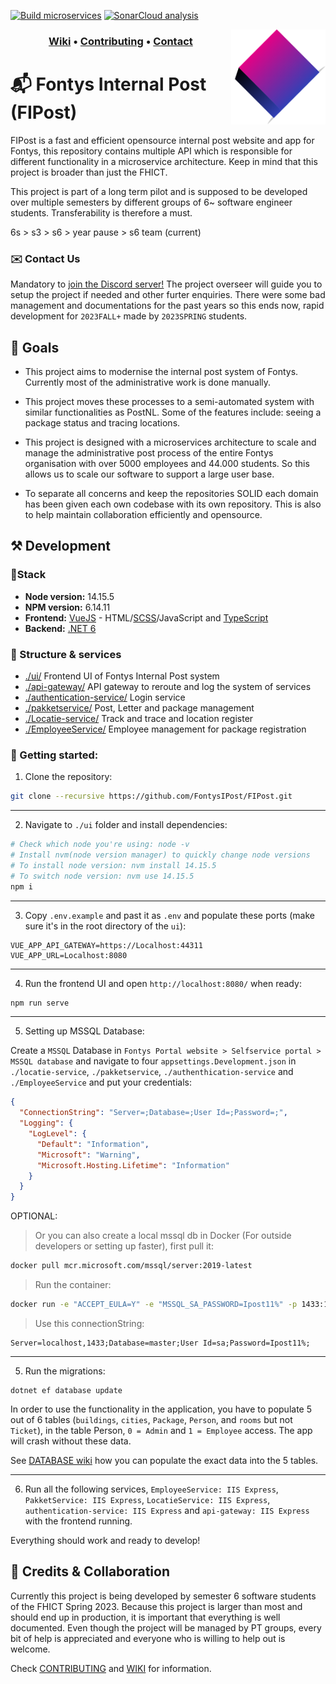 [![Build microservices](https://github.com/FontysIPost/FIPost/actions/workflows/build-and-test-microservices.yml/badge.svg)](https://github.com/FontysIPost/FIPost/actions/workflows/build-and-test-microservices.yml)
[![SonarCloud analysis](https://github.com/FontysIPost/FIPost/actions/workflows/sonarcloud-scanner.yml/badge.svg)](https://github.com/FontysIPost/FIPost/actions/workflows/sonarcloud-scanner.yml)

<img align="right" width="30%" src="./resources/logo.png"></img>

<h3 align="middle">
<a href="https://github.com/FontysIPost/FIPost/wiki">Wiki</a>
<a>•</a>
<a href="https://github.com/FontysIPost/FIPost/blob/dev/.github/CONTRIBUTING.md">Contributing</a>
<a>•</a>
<a href="https://discord.gg/3xFK8ZAA3d">Contact</a>
</h3>

# 📬 Fontys Internal Post (FIPost)

FIPost is a fast and efficient opensource internal post website and app for Fontys,
this repository contains multiple API which is responsible for different functionality in a microservice architecture.
Keep in mind that this project is broader than just the FHICT.

This project is part of a long term pilot and is supposed to be developed over multiple semesters
by different groups of 6~ software engineer students. Transferability is therefore a must.

6s > s3 > s6 > year pause > s6 team (current)

### ✉️ Contact Us
Mandatory to [join the Discord server!](https://discord.gg/3xFK8ZAA3d) The project overseer will guide you to setup the project if needed and other furter enquiries.
There were some bad management and documentations for the past years so this ends now, rapid development for `2023FALL+` made by `2023SPRING` students.

## 🎯 Goals

* This project aims to modernise the internal post system of Fontys. Currently most of the administrative work is done manually.

* This project moves these processes to a semi-automated system with similar functionalities as PostNL.
  Some of the features include: seeing a package status and tracing locations.

* This project is designed with a microservices architecture to scale and manage the administrative post process of the entire Fontys organisation
  with over 5000 employees and 44.000 students. So this allows us to scale our software to support a large user base.

* To separate all concerns and keep the repositories SOLID each domain has been given each own codebase with its own repository.
  This is also to help maintain collaboration efficiently and opensource.

## ⚒️ Development
### 📐Stack
- **Node version:** 14.15.5
- **NPM version:** 6.14.11
- **Frontend:** [VueJS](https://vuejs.org/guide/introduction.html) - HTML/[SCSS](https://sass-lang.com/documentation/syntax)/JavaScript and [TypeScript](https://www.typescriptlang.org/docs/)
- **Backend:** [.NET 6](https://dotnet.microsoft.com/en-us/download/dotnet/thank-you/runtime-aspnetcore-6.0.0-windows-x64-installer)

### 📁 Structure & services
- [./ui/](https://github.com/FontysIPost/FIPost/tree/master/ui) Frontend UI of Fontys Internal Post system
- [./api-gateway/](https://github.com/FontysIPost/FIPost/tree/master/api-gateway) API gateway to reroute and log the system of services
- [./authentication-service/](https://github.com/FontysIPost/FIPost/tree/master/authentication-service) Login service
- [./pakketservice/](https://github.com/FIPost/tree/master/pakketservice) Post, Letter and package management
- [./Locatie-service/](https://github.com/FontysIPost/FIPost/tree/master/locatieservice) Track and trace and location register
- [./EmployeeService/](https://github.com/FontysIPost/FIPost/tree/master/personeel-service) Employee management for package registration

### 🏁 Getting started:
1. Clone the repository:
```sh
git clone --recursive https://github.com/FontysIPost/FIPost.git
```
___
2. Navigate to `./ui` folder and install dependencies:
```sh
# Check which node you're using: node -v
# Install nvm(node version manager) to quickly change node versions
# To install node version: nvm install 14.15.5
# To switch node version: nvm use 14.15.5
npm i
```
___
3. Copy `.env.example` and past it as `.env` and populate these ports (make sure it's in the root directory of the `ui`):
```dotenv
VUE_APP_API_GATEWAY=https://Localhost:44311
VUE_APP_URL=Localhost:8080
```
___
4. Run the frontend UI and open `http://localhost:8080/` when ready:
```sh
npm run serve
```
___
5. Setting up MSSQL Database:

Create a `MSSQL` Database in `Fontys Portal website > Selfservice portal > MSSQL database` and navigate to four `appsettings.Development.json` in `./locatie-service`, `./pakketservice`, `./authenthication-service` and `./EmployeeService` and put your credentials:
```json
{
  "ConnectionString": "Server=;Database=;User Id=;Password=;",
  "Logging": {
    "LogLevel": {
      "Default": "Information",
      "Microsoft": "Warning",
      "Microsoft.Hosting.Lifetime": "Information"
    }
  }
}
```
OPTIONAL:
> Or you can also create a local mssql db in Docker (For outside developers or setting up faster), first pull it:
```sh
docker pull mcr.microsoft.com/mssql/server:2019-latest
```
> Run the container:
```sh
docker run -e "ACCEPT_EULA=Y" -e "MSSQL_SA_PASSWORD=Ipost11%" -p 1433:1433 -d --name MSSQLIPost mcr.microsoft.com/mssql/server:2019-latest
```
> Use this connectionString:
```
Server=localhost,1433;Database=master;User Id=sa;Password=Ipost11%;
```
___
5. Run the migrations:
```
dotnet ef database update
```
In order to use the functionality in the application, you have to populate 5 out of 6 tables (`buildings`, `cities`, `Package`, `Person`, and `rooms` but not `Ticket`), in the table Person, `0 = Admin` and `1 = Employee` access. The app will crash without these data.

See [DATABASE wiki](https://github.com/FontysIPost/FIPost/wiki/Database) how you can populate the exact data into the 5 tables.
___
6. Run all the following services, `EmployeeService: IIS Express`, `PakketService: IIS Express`, `LocatieService: IIS Express`, `authentication-service: IIS Express` and `api-gateway: IIS Express` with the frontend running.

Everything should work and ready to develop!

## 🤝 Credits & Collaboration

Currently this project is being developed by semester 6 software students of the FHICT Spring 2023.
Because this project is larger than most and should end up in production,
it is important that everything is well documented. Even though the project will be managed by PT groups,
every bit of help is appreciated and everyone who is willing to help out is welcome.

Check [CONTRIBUTING](https://github.com/FontysIPost/FIPost/blob/dev/.github/CONTRIBUTING.md) and [WIKI](https://github.com/FontysIPost/FIPost) for information.

